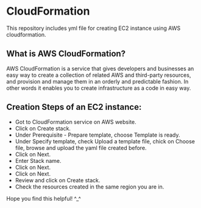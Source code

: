 # CloudFormation
This repository includes yml file for creating EC2 instance using AWS cloudformation.

## What is AWS CloudFormation?

AWS CloudFormation is a service that gives developers and businesses an easy way to create a collection of related AWS and third-party resources, and provision and manage them in an orderly and predictable fashion. In other words it enables you to create infrastructure as a code in easy way.

## Creation Steps of an EC2 instance:

- Got to CloudFormation service on AWS website.
- Click on Create stack.
- Under Prerequisite - Prepare template, choose Template is ready.
-	Under Specify template, check Upload a template file, chick on Choose file, browse and upload the yaml file created before.
-	Click on Next.
-	Enter Stack name.
-	Click on Next.
-	Click on Next.
-	Review and click on Create stack.
-	Check the resources created in the same region you are in. 



Hope you find this helpful! ^_^ 
